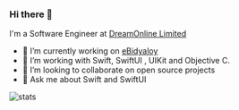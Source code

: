 ### Hi there 👋

I'm a Software Engineer at [DreamOnline Limited](https://dreamonline.com.bd/)

- 🔭 I’m currently working on [eBidyaloy](https://apps.apple.com/us/app/ebidyaloy-learning-platform/id1642474911)
- 🌱 I’m working with Swift, SwiftUI , UIKit and Objective C.  
- 💞️ I’m looking to collaborate on open source projects
- 💬 Ask me about Swift and SwiftUI

![stats](https://github-readme-stats.vercel.app/api?username=Shekhar-Das&hide=contribs&show_icons=true&include_all_commits=true&count_private=true)

<!---
Shekhar-Das/Shekhar-Das is a ✨ special ✨ repository because its `README.md` (this file) appears on your GitHub profile.
You can click the Preview link to take a look at your changes.
--->
